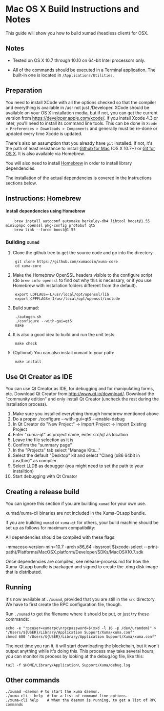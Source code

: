 Mac OS X Build Instructions and Notes
=====================================

This guide will show you how to build xumad (headless client) for OSX.

Notes
-----

* Tested on OS X 10.7 through 10.10 on 64-bit Intel processors only.

* All of the commands should be executed in a Terminal application. The
built-in one is located in `/Applications/Utilities`.

Preparation
-----------

You need to install XCode with all the options checked so that the compiler
and everything is available in /usr not just /Developer. XCode should be
available on your OS X installation media, but if not, you can get the
current version from https://developer.apple.com/xcode/. If you install
Xcode 4.3 or later, you'll need to install its command line tools. This can
be done in `Xcode > Preferences > Downloads > Components` and generally must
be re-done or updated every time Xcode is updated.

There's also an assumption that you already have `git` installed. If
not, it's the path of least resistance to install [Github for Mac](https://mac.github.com/)
(OS X 10.7+) or
[Git for OS X](https://code.google.com/p/git-osx-installer/). It is also
available via Homebrew.

You will also need to install [Homebrew](http://brew.sh) in order to install library
dependencies.

The installation of the actual dependencies is covered in the Instructions
sections below.

Instructions: Homebrew
----------------------

#### Install dependencies using Homebrew

        brew install autoconf automake berkeley-db4 libtool boost@1.55 miniupnpc openssl pkg-config protobuf qt5
        brew link --force boost@1.55

### Building `xumad`

1. Clone the github tree to get the source code and go into the directory.

        git clone https://github.com/xumacoin/xuma-core
        cd xuma-core

2. Make the Homebrew OpenSSL headers visible to the configure script  (do ```brew info openssl``` to find out why this is necessary, or if you use Homebrew with installation folders different from the default).

        export LDFLAGS=-L/usr/local/opt/openssl/lib
        export CPPFLAGS=-I/usr/local/opt/openssl/include

3. Build xumad:

        ./autogen.sh
        ./configure --with-gui=qt5
        make

4. It is also a good idea to build and run the unit tests:

        make check

5. (Optional) You can also install xumad to your path:

        make install

Use Qt Creator as IDE
---------------------

You can use Qt Creator as IDE, for debugging and for manipulating forms, etc.
Download Qt Creator from http://www.qt.io/download/. Download the "community edition" and only install Qt Creator (uncheck the rest during the installation process).

1. Make sure you installed everything through homebrew mentioned above
2. Do a proper ./configure --with-gui=qt5 --enable-debug
3. In Qt Creator do "New Project" -> Import Project -> Import Existing Project
4. Enter "xuma-qt" as project name, enter src/qt as location
5. Leave the file selection as it is
6. Confirm the "summary page"
7. In the "Projects" tab select "Manage Kits..."
8. Select the default "Desktop" kit and select "Clang (x86 64bit in /usr/bin)" as compiler
9. Select LLDB as debugger (you might need to set the path to your installtion)
10. Start debugging with Qt Creator

Creating a release build
------------------------

You can ignore this section if you are building `xumad` for your own use.

xumad/xuma-cli binaries are not included in the Xuma-Qt.app bundle.

If you are building `xumad` or `xuma-qt` for others, your build machine should be set up
as follows for maximum compatibility:

All dependencies should be compiled with these flags:

 -mmacosx-version-min=10.7
 -arch x86_64
 -isysroot $(xcode-select --print-path)/Platforms/MacOSX.platform/Developer/SDKs/MacOSX10.7.sdk

Once dependencies are compiled, see release-process.md for how the Xuma-Qt.app
bundle is packaged and signed to create the .dmg disk image that is distributed.

Running
-------

It's now available at `./xumad`, provided that you are still in the `src`
directory. We have to first create the RPC configuration file, though.

Run `./xumad` to get the filename where it should be put, or just try these
commands:

    echo -e "rpcuser=xumarpc\nrpcpassword=$(xxd -l 16 -p /dev/urandom)" > "/Users/${USER}/Library/Application Support/Xuma/xuma.conf"
    chmod 600 "/Users/${USER}/Library/Application Support/Xuma/xuma.conf"

The next time you run it, it will start downloading the blockchain, but it won't
output anything while it's doing this. This process may take several hours;
you can monitor its process by looking at the debug.log file, like this:

    tail -f $HOME/Library/Application\ Support/Xuma/debug.log

Other commands
--------------

    ./xumad -daemon # to start the xuma daemon.
    ./xuma-cli --help  # for a list of command-line options.
    ./xuma-cli help    # When the daemon is running, to get a list of RPC commands